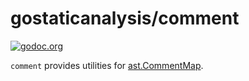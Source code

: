 # gostaticanalysis/comment

[![godoc.org][godoc-badge]][godoc]

`comment` provides utilities for [ast.CommentMap](https://golang.org/go/ast/#CommentMap).

<!-- links -->
[godoc]: https://godoc.org/github.com/gostaticanalysis/comment
[godoc-badge]: https://img.shields.io/badge/godoc-reference-4F73B3.svg?style=flat-square&label=%20godoc.org

